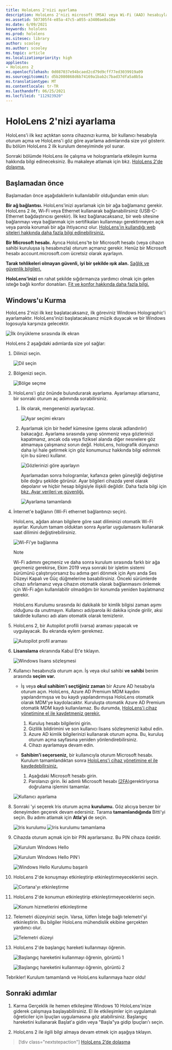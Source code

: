 ```yaml
---
title: HoloLens 2'nizi ayarlama
description: HoloLens 2'nizi microsoft (MSA) veya Wi-Fi (AAD) hesabıyla Azure Active Directory ilk kez ayarlamayı öğrenin.
ms.assetid: 507305f4-e85a-47c5-a055-a3400ae8a10e
ms.date: 6/09/2021
keywords: hololens
ms.prod: hololens
ms.sitesec: library
author: scooley
ms.author: scooley
ms.topic: article
ms.localizationpriority: high
appliesto:
- HoloLens 2
ms.openlocfilehash: 0d087037e94bcaed2cd79d9cff77ed3039919a09
ms.sourcegitcommit: d5b2080868d6b74169a1bab2c7bad37dfa5a8b5a
ms.translationtype: MT
ms.contentlocale: tr-TR
ms.lasthandoff: 06/25/2021
ms.locfileid: "112923920"
---
```

# <a name="set-up-your-hololens-2"></a>HoloLens 2'nizi ayarlama

HoloLens'i ilk kez açtıktan sonra cihazınızı kurma, bir kullanıcı hesabıyla oturum açma ve HoloLens'i göz göre ayarlama adımlarında size yol gösterir.  Bu bölüm HoloLens 2 ilk kurulum deneyiminde yol sunar.

Sonraki bölümde HoloLens ile çalışma ve hologramlarla etkileşim kurma hakkında bilgi edineceksiniz. Bu makaleye atlamak için bkz. [HoloLens 2'de dolaşma.](hololens2-basic-usage.md)

## <a name="before-you-start"></a>Başlamadan önce

Başlamadan önce aşağıdakilerin kullanılabilir olduğundan emin olun:

**Bir ağ bağlantısı.** HoloLens'inizi ayarlamak için bir ağa bağlamanız gerekir. HoloLens 2 ile, Wi-Fi veya Ethernet kullanarak bağlanabilirsiniz (USB-C-Ethernet bağdaştırıcısı gerekir). İlk kez bağlanacaksanız, bir web sitesine bağlanmayı veya bağlanmak için sertifikaları kullanmayı gerektirmeyen açık veya parola korumalı bir ağa ihtiyacınız olur. [HoloLens'in kullandığı web siteleri hakkında daha fazla bilgi edinebilirsiniz.](hololens-offline.md)

**Bir Microsoft hesabı.** Ayrıca HoloLens'te bir Microsoft hesabı (veya cihazın sahibi kuruluşsa iş hesabınızla) oturum açmanız gerekir. Henüz bir Microsoft hesabı account.microsoft.com ücretsiz olarak ayarlayın. [](https://account.microsoft.com)

**Tarak tehlikeleri olmayan güvenli, iyi bir şekilde ışık alan.** [Sağlık ve güvenlik bilgileri.](https://go.microsoft.com/fwlink/p/?LinkId=746661)

**HoloLens'inizi** en rahat şekilde sığdırmanıza yardımcı olmak için gelen isteğe bağlı konfor donatıları. [Fit ve konfor hakkında daha fazla bilgi.](hololens2-setup.md#adjust-fit)

## <a name="set-up-windows"></a>Windows'u Kurma

HoloLens 2'nizi ilk kez başlatacaksanız, ilk göreviniz Windows Holographic'i ayarlamaktır.  HoloLens'inizi başlatacaksanız müzik duyacak ve bir Windows logosuyla karşınıza gelecektir.

![İlk önyükleme sırasında ilk ekran](images/01-magic-moment.png)

HoloLens 2 aşağıdaki adımlarda size yol sağlar:

1. Dilinizi seçin.

    ![Dil seçin](images/04-language.png)

1. Bölgenizi seçin.

    ![Bölge seçme](images/05-region.png)

1. HoloLens'i göz önünde bulundurarak ayarlama.  Ayarlamayı atlarsanız, bir sonraki oturum aç adımında sorabilirsiniz. 

    1. İlk olarak, mengenenizi ayarlaycaz.
    
        ![Ayar seçimi ekranı](images/06-et-corners.png)

    2. Ayarlamak için bir hedef kümesine (gems olarak adlandırılır) bakacağız. Ayarlama sırasında yanıp sönmeniz veya gözlerinizi kapatmanız, ancak oda veya fiziksel alanda diğer nesnelere göz atmamaya çalışmanız sorun değil. HoloLens, holografik dünyanızı daha iyi hale getirmek için göz konumunuz hakkında bilgi edinmek için bu süreci kullanır. 

        ![Gözlerinizi göre ayarlayın](images/07-adjust-eyes.png)

        Ayarlamadan sonra hologramlar, kafanıza gelen güneşliği değiştirse bile doğru şekilde görünür. Ayar bilgileri cihazda yerel olarak depolanır ve hiçbir hesap bilgisiyle ilişkili değildir. Daha fazla bilgi için [bkz. Ayar verileri ve güvenliği.](hololens-calibration.md#calibration-data-and-security)

        ![Ayarlama tamamlandı](images/calibration-complete.png)

1. İnternet'e bağlanın (Wi-Fi ethernet bağlantınızı seçin).

     HoloLens, ağdan alınan bilgilere göre saat diliminizi otomatik Wi-Fi ayarlar. Kurulum tamam olduktan sonra Ayarlar uygulamasını kullanarak saat dilimini değiştirebilirsiniz.

    ![Wi-Fi'ye bağlanma](images/11-network.png)

    > [!NOTE] 
    > Wi-Fi adımını geçmeniz ve daha sonra kurulum sırasında farklı bir ağa geçmeniz gerekirse, Ekim  2019 veya sonraki bir işletim sistemi sürümünü çalıştırıyorsanız bu adıma geri dönmek için Aynı anda Ses Düzeyi Kapalı ve Güç düğmelerine basabilirsiniz.  Önceki sürümlerde cihazı sıfırlamanız veya cihazın otomatik olarak bağlanmasını önlemek için Wi-Fi ağın kullanılabilir olmadığını bir konumda yeniden başlatmanız gerekir. [](hololens-recovery.md)
    > 
    > HoloLens Kurulumu sırasında iki dakikalık bir kimlik bilgisi zaman aşımı olduğunu da unutmayın. Kullanıcı adı/parola iki dakika içinde girilir, aksi takdirde kullanıcı adı alanı otomatik olarak temizlenir.

1. HoloLens 2, bir Autopilot profili (varsa) araması yapacak ve uygulayacak. Bu ekranda eylem gerekmez.
 
    ![Autopilot profil araması](images/autopilot-profile-search.png) 

1. **Lisanslama** ekranında Kabul Et'e tıklayın.

    ![Windows lisans sözleşmesi](images/windows-license-agreement.png)

1. Kullanıcı hesabınızla oturum açın. İş veya okul sahibi **ve sahibi** benim arasında **seçim var.**

    - İş veya **okul sahibim'i seçtiğiniz zaman** bir Azure AD hesabıyla oturum açın. HoloLens, Azure AD Premium MDM kaydını yapılandırmışsa ve bu kaydı yapılandırmışsa HoloLens otomatik olarak MDM'ye kaydolacaktır. Kuruluşta otomatik Azure AD Premium otomatik MDM kaydı kullanılamaz. Bu durumda, [HoloLens'i cihaz yönetimine el ile kaydetmeniz gerekir.](hololens-enroll-mdm.md#different-ways-to-enroll)

        1. Kuruluş hesabı bilgilerini girin.
        1. Gizlilik bildirimini ve son kullanıcı lisans sözleşmenizi kabul edin.
        1. Azure AD kimlik bilgilerinizi kullanarak oturum açma. Bu, kuruluş oturum açma sayfasına yeniden yönlendirebilirsiniz.
        1. Cihazı ayarlamaya devam edin.

    - **Sahibim'i seçerseniz,** bir kullanıcıyla oturum Microsoft hesabı. Kurulum tamamlandıktan sonra [HoloLens'i cihaz yönetimine el ile kaydedebilirsiniz.](hololens-enroll-mdm.md#different-ways-to-enroll)

        1. Aşağıdaki Microsoft hesabı girin.
        2. Parolanızı girin. İki adımlı Microsoft hesabı [(2FA)](https://blogs.technet.microsoft.com/microsoft_blog/2013/04/17/microsoft-account-gets-more-secure/)gerektiriyorsa doğrulama işlemini tamamlar.

    ![Kullanıcı ayarlama](images/13-device-owner.png)

1. Sonraki 'yi seçerek Iris oturum açma **kurulumu.** Göz alıcıya benzer bir deneyimden geçerek devam edersiniz. Tarama **tamamlandığında** Bitti'yi seçin. Bu adımı atlamak için **Atla'yi** de seçin.
    
    ![Iris kurulumu ](images/setup-iris.png) ![ Iris kurulumu tamamlama](images/iris-setup-complete.png) 
     
  
1. Cihazda oturum açmak için bir PIN ayarlarsanız. Bu PIN cihaza özeldir. 

    ![Kurulum Windows Hello](images/setup-windows-hello.png)

    ![Kurulum Windows Hello PIN'i](images/windows-hello-pin.png)

    ![Windows Hello Kurulumu başarılı](images/windows-hello-successful.png) 
    
1. HoloLens 2'de konuşmayı etkinleştirip etkinleştirmeyeceklerini seçin.

    ![Cortana'yı etkinleştirme](images/22-do-more-with-voice.png)

1. HoloLens 2'de konumun etkinleştirip etkinleştirmeyeceklerini seçin.
    
    ![Konum hizmetlerini etkinleştirme](images/setup-location-services.png)

1. Telemetri düzeyinizi seçin. Varsa, lütfen İsteğe bağlı telemetri'yi etkinleştirin. Bu bilgiler HoloLens mühendislik ekibine gerçekten yardımcı olur.

     ![Telemetri düzeyi](images/24-telemetry.png)

1. HoloLens 2'de başlangıç hareketi kullanmayı öğrenin.

     ![Başlangıç hareketini kullanmayı öğrenin, görüntü 1](images/26-01-startmenu-learning.png)

     ![Başlangıç hareketini kullanmayı öğrenin, görüntü 2](images/26-02-startmenu-learning.png)

Tebrikler!  Kurulum tamamlandı ve HoloLens kullanmaya hazır oldu!

## <a name="next-steps"></a>Sonraki adımlar

1. Karma Gerçeklik ile hemen etkileşime Windows 10 HoloLens'inize giderek çalışmaya başlayabilirsiniz. El ile etkileşimler için uygulamalı öğreticiler için İpuçları uygulamasına göz atabilirsiniz.  Başlangıç hareketini kullanarak Başlat'a gidin veya "Başla"ya gidip İpuçları'ı seçin.

1. HoloLens 2 ile ilgili bilgi almaya devam etmek için aşağıya tıklayın.

> [!div class="nextstepaction"]
> [HoloLens 2’de dolaşma](hololens2-basic-usage.md)
